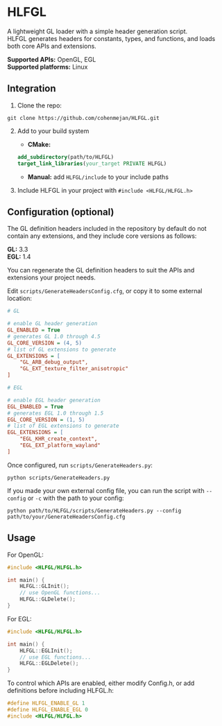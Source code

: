# HLFGL

A lightweight GL loader with a simple header generation script.  
HLFGL generates headers for constants, types, and functions, and loads both core APIs and extensions.

**Supported APIs:** OpenGL, EGL  
**Supported platforms:** Linux

## Integration

1. Clone the repo: 

```
git clone https://github.com/cohenmejan/HLFGL.git
```

2. Add to your build system
   * **CMake:**

   ```cmake
   add_subdirectory(path/to/HLFGL)
   target_link_libraries(your_target PRIVATE HLFGL)
   ```

   * **Manual:** add ```HLFGL/include``` to your include paths

3. Include HLFGL in your project with ```#include <HLFGL/HLFGL.h>```

## Configuration (optional)

The GL definition headers included in the repository by default do not contain any
extensions, and they include core versions as follows:

**GL:** 3.3  
**EGL:** 1.4

You can regenerate the GL definition headers to suit the APIs and extensions your project needs.

Edit `scripts/GenerateHeadersConfig.cfg`, or copy it to some external location:

```ini
# GL

# enable GL header generation
GL_ENABLED = True 
# generates GL 1.0 through 4.5     
GL_CORE_VERSION = (4, 5)   
# list of GL extensions to generate
GL_EXTENSIONS = [
    "GL_ARB_debug_output",
    "GL_EXT_texture_filter_anisotropic"
]

# EGL

# enable EGL header generation
EGL_ENABLED = True
# generates EGL 1.0 through 1.5
EGL_CORE_VERSION = (1, 5)
# list of EGL extensions to generate
EGL_EXTENSIONS = [
    "EGL_KHR_create_context",
    "EGL_EXT_platform_wayland"
]
```

Once configured, run `scripts/GenerateHeaders.py`:

```
python scripts/GenerateHeaders.py
```

If you made your own external config file, you can run the script with ```--config``` or ```-c``` 
with the path to your config:

```
python path/to/HLFGL/scripts/GenerateHeaders.py --config path/to/your/GenerateHeadersConfig.cfg
```

## Usage

For OpenGL:

```c++
#include <HLFGL/HLFGL.h>

int main() {
    HLFGL::GLInit();
    // use OpenGL functions...
    HLFGL::GLDelete();
}
```

For EGL:

```c++
#include <HLFGL/HLFGL.h>

int main() {
    HLFGL::EGLInit();
    // use EGL functions...
    HLFGL::EGLDelete();
}
```

To control which APIs are enabled, either modify Config.h, or add definitions before including HLFGL.h:

```c++
#define HLFGL_ENABLE_GL 1
#define HLFGL_ENABLE_EGL 0
#include <HLFGL/HLFGL.h>
```